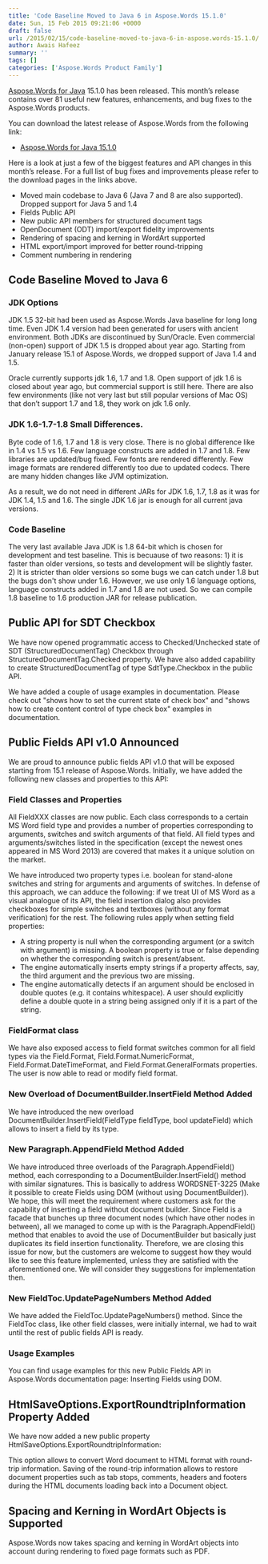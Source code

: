 ```yaml
---
title: 'Code Baseline Moved to Java 6 in Aspose.Words 15.1.0'
date: Sun, 15 Feb 2015 09:21:06 +0000
draft: false
url: /2015/02/15/code-baseline-moved-to-java-6-in-aspose.words-15.1.0/
author: Awais Hafeez
summary: ''
tags: []
categories: ['Aspose.Words Product Family']
---
```


[](https://blog.aspose.com/)[Aspose.Words for Java][1] 15.1.0 has been released. This month’s release contains over 81 useful new features, enhancements, and bug fixes to the Aspose.Words products.

You can download the latest release of Aspose.Words from the following link:

*   [Aspose.Words for Java 15.1.0][2]

Here is a look at just a few of the biggest features and API changes in this month’s release. For a full list of bug fixes and improvements please refer to the download pages in the links above.

*   Moved main codebase to Java 6 (Java 7 and 8 are also supported). Dropped support for Java 5 and 1.4
*   Fields Public API
*   New public API members for structured document tags
*   OpenDocument (ODT) import/export fidelity improvements
*   Rendering of spacing and kerning in WordArt supported
*   HTML export/import improved for better round-tripping
*   Comment numbering in rendering

## Code Baseline Moved to Java 6

### JDK Options

JDK 1.5 32-bit had been used as Aspose.Words Java baseline for long long time. Even JDK 1.4 version had been generated for users with ancient environment. Both JDKs are discontinued by Sun/Oracle. Even commercial (non-open) support of JDK 1.5 is dropped about year ago. Starting from January release 15.1 of Aspose.Words, we dropped support of Java 1.4 and 1.5.

Oracle currently supports jdk 1.6, 1.7 and 1.8. Open support of jdk 1.6 is closed about year ago, but commercial support is still here. There are also few environments (like not very last but still popular versions of Mac OS) that don’t support 1.7 and 1.8, they work on jdk 1.6 only.

### JDK 1.6-1.7-1.8 Small Differences.

Byte code of 1.6, 1.7 and 1.8 is very close. There is no global difference like in 1.4 vs 1.5 vs 1.6. Few language constructs are added in 1.7 and 1.8. Few libraries are updated/bug fixed. Few fonts are rendered differently. Few image formats are rendered differently too due to updated codecs. There are many hidden changes like JVM optimization.

As a result, we do not need in different JARs for JDK 1.6, 1.7, 1.8 as it was for JDK 1.4, 1.5 and 1.6. The single JDK 1.6 jar is enough for all current java versions.

### Code Baseline

The very last available Java JDK is 1.8 64-bit which is chosen for development and test baseline. This is becuause of two reasons: 1) it is faster than older versions, so tests and development will be slightly faster. 2) It is stricter than older versions so some bugs we can catch under 1.8 but the bugs don't show under 1.6. However, we use only 1.6 language options, language constructs added in 1.7 and 1.8 are not used. So we can compile 1.8 baseline to 1.6 production JAR for release publication.

## Public API for SDT Checkbox

We have now opened programmatic access to Checked/Unchecked state of SDT (StructuredDocumentTag) Checkbox through StructuredDocumentTag.Checked property. We have also added capability to create StructuredDocumentTag of type SdtType.Checkbox in the public API.

We have added a couple of usage examples in documentation. Please check out "shows how to set the current state of check box" and "shows how to create content control of type check box" examples in documentation.

## Public Fields API v1.0 Announced

We are proud to announce public fields API v1.0 that will be exposed starting from 15.1 release of Aspose.Words. Initially, we have added the following new classes and properties to this API:

### Field Classes and Properties

All FieldXXX classes are now public. Each class corresponds to a certain MS Word field type and provides a number of properties corresponding to arguments, switches and switch arguments of that field. All field types and arguments/switches listed in the specification (except the newest ones appeared in MS Word 2013) are covered that makes it a unique solution on the market.

We have introduced two property types i.e. boolean for stand-alone switches and string for arguments and arguments of switches. In defense of this approach, we can adduce the following: if we treat UI of MS Word as a visual analogue of its API, the field insertion dialog also provides checkboxes for simple switches and textboxes (without any format verification) for the rest. The following rules apply when setting field properties:

*   A string property is null when the corresponding argument (or a switch with argument) is missing. A boolean property is true or false depending on whether the corresponding switch is present/absent.
*   The engine automatically inserts empty strings if a property affects, say, the third argument and the previous two are missing.
*   The engine automatically detects if an argument should be enclosed in double quotes (e.g. it contains whitespace). A user should explicitly define a double quote in a string being assigned only if it is a part of the string.

### FieldFormat class

We have also exposed access to field format switches common for all field types via the Field.Format, Field.Format.NumericFormat, Field.Format.DateTimeFormat, and Field.Format.GeneralFormats properties. The user is now able to read or modify field format.

### New Overload of DocumentBuilder.InsertField Method Added

We have introduced the new overload DocumentBuilder.InsertField(FieldType fieldType, bool updateField) which allows to insert a field by its type.

### New Paragraph.AppendField Method Added

We have introduced three overloads of the Paragraph.AppendField() method, each corresponding to a DocumentBuilder.InsertField() method with similar signatures. This is basically to address WORDSNET-3225 (Make it possible to create Fields using DOM (without using DocumentBuilder)). We hope, this will meet the requirement where customers ask for the capability of inserting a field without document builder. Since Field is a facade that bunches up three document nodes (which have other nodes in between), all we managed to come up with is the Paragraph.AppendField() method that enables to avoid the use of DocumentBuilder but basically just duplicates its field insertion functionality. Therefore, we are closing this issue for now, but the customers are welcome to suggest how they would like to see this feature implemented, unless they are satisfied with the aforementioned one. We will consider they suggestions for implementation then.

### New FieldToc.UpdatePageNumbers Method Added

We have added the FieldToc.UpdatePageNumbers() method. Since the FieldToc class, like other field classes, were initially internal, we had to wait until the rest of public fields API is ready.

### Usage Examples

You can find usage examples for this new Public Fields API in Aspose.Words documentation page: Inserting Fields using DOM.

## HtmlSaveOptions.ExportRoundtripInformation Property Added

We have now added a new public property HtmlSaveOptions.ExportRoundtripInformation:

This option allows to convert Word document to HTML format with round-trip information. Saving of the round-trip information allows to restore document properties such as tab stops, comments, headers and footers during the HTML documents loading back into a Document object.

## Spacing and Kerning in WordArt Objects is Supported

Aspose.Words now takes spacing and kerning in WordArt objects into account during rendering to fixed page formats such as PDF.




[1]: https://products.aspose.com/words/java
[2]: https://downloads.aspose.com/words/java




